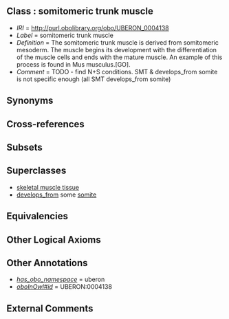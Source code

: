 
## Class : somitomeric trunk muscle

 * *IRI* = http://purl.obolibrary.org/obo/UBERON_0004138
 * *Label* = somitomeric trunk muscle
 * *Definition* = The somitomeric trunk muscle is derived from somitomeric mesoderm. The muscle begins its development with the differentiation of the muscle cells and ends with the mature muscle. An example of this process is found in Mus musculus.[GO].
 * *Comment* = TODO - find N+S conditions. SMT & develops_from somite is not specific enough (all SMT develops_from somite)

## Synonyms


## Cross-references


## Subsets


## Superclasses

 * [skeletal muscle tissue](../../UBERON/34/UBERON_0001134.md)
 * [develops_from](../../RO/02/RO_0002202.md) some [somite](../../UBERON/29/UBERON_0002329.md)

## Equivalencies


## Other Logical Axioms


## Other Annotations

 * *[has_obo_namespace](../../ce/oboInOwl#hasOBONamespace.md)* = uberon
 * *[oboInOwl#id](../../id/oboInOwl#id.md)* = UBERON:0004138

## External Comments

